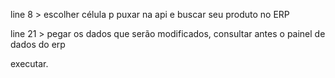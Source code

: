 line 8 > escolher célula p puxar na api e buscar seu produto no ERP

line 21 > pegar os dados que serão modificados, consultar antes o painel de dados do erp

executar.
